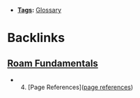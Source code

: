 - **[Tags](<Tags.md>):** [Glossary](<Glossary.md>)

# Backlinks
## [Roam Fundamentals](<Roam Fundamentals.md>)
- 4. [Page References]([page references](<page references.md>))

